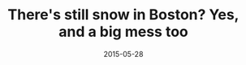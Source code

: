 ---
layout: post
title:  "There's still snow in Boston? Yes, and a big mess too"
date:   2015-05-28 
link: http://www.latimes.com/nation/nationnow/la-na-boston-snow-pile-20150528-story.html
type: link
---